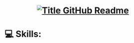 <h1 style="text-align: center;">
  <a href="https://git.io/typing-svg" target="_blank">
    <img src="https://readme-typing-svg.herokuapp.com?font=Inter&weight=800&size=35&duration=3000&pause=500&multiline=true&width=650&height=140&lines=Hello!;I'm+Saifur+Rahman" alt="Title GitHub Readme" />
  </a>
</h1>



# 💻 Skills:
